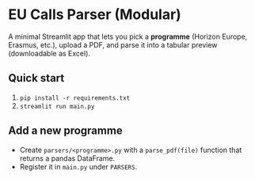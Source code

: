 # EU Calls Parser (Modular)

A minimal Streamlit app that lets you pick a **programme** (Horizon Europe, Erasmus, etc.),
upload a PDF, and parse it into a tabular preview (downloadable as Excel).

## Quick start
1. `pip install -r requirements.txt`
2. `streamlit run main.py`

## Add a new programme
- Create `parsers/<programme>.py` with a `parse_pdf(file)` function that returns a pandas DataFrame.
- Register it in `main.py` under `PARSERS`.

